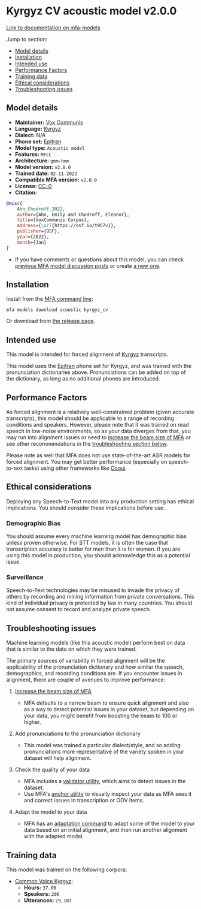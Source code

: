 
# Kyrgyz CV acoustic model v2.0.0

[Link to documentation on mfa-models](https://mfa-models.readthedocs.io/en/main/acoustic/kyrgyz_cv.html)

Jump to section:

- [Model details](#model-details)
- [Installation](#installation)
- [Intended use](#intended-use)
- [Performance Factors](#performance-factors)
- [Training data](#training-data)
- [Ethical considerations](#ethical-considerations)
- [Troubleshooting issues](#troubleshooting-issues)

## Model details

- **Maintainer:** [Vox Communis](https://osf.io/t957v/)
- **Language:** [Kyrgyz](https://en.wikipedia.org/wiki/Kyrgyz_language)
- **Dialect:** N/A
- **Phone set:** [Epitran](https://github.com/dmort27/epitran)
- **Model type:** `Acoustic model`
- **Features:** `MFCC`
- **Architecture:** `gmm-hmm`
- **Model version:** `v2.0.0`
- **Trained date:** `02-11-2022`
- **Compatible MFA version:** `v2.0.0`
- **License:** [CC-0](https://creativecommons.org/publicdomain/zero/1.0/)
- **Citation:**

```bibtex
@misc{
	Ahn_Chodroff_2022,
	author={Ahn, Emily and Chodroff, Eleanor},
	title={VoxCommunis Corpus},
	address={\url{https://osf.io/t957v}},
	publisher={OSF},
	year={2022},
	month={Jan}
}
```

- If you have comments or questions about this model, you can check [previous MFA model discussion posts](https://github.com/MontrealCorpusTools/mfa-models/discussions?discussions_q=Kyrgyz+CV+acoustic+model+v2.0.0) or create [a new one](https://github.com/MontrealCorpusTools/mfa-models/discussions/new).

## Installation

Install from the [MFA command line](https://montreal-forced-aligner.readthedocs.io/en/latest/user_guide/models/index.html):

```
mfa models download acoustic kyrgyz_cv
```

Or download from [the release page](https://github.com/MontrealCorpusTools/mfa-models/releases/tag/acoustic-kyrgyz_cv-v2.0.0).

## Intended use

This model is intended for forced alignment of [Kyrgyz](https://en.wikipedia.org/wiki/Kyrgyz_language) transcripts.

This model uses the [Epitran](https://github.com/dmort27/epitran) phone set for Kyrgyz, and was trained with the pronunciation dictionaries above.
Pronunciations can be added on top of the dictionary, as long as no additional phones are introduced.

## Performance Factors

As forced alignment is a relatively well-constrained problem (given accurate transcripts), this model should be applicable to a range of recording conditions and speakers.
However, please note that it was trained on read speech in low-noise environments, so as your data diverges from that,
you may run into alignment issues or need to [increase the beam size of MFA](https://montreal-forced-aligner.readthedocs.io/en/latest/user_guide/configuration/#configuring-specific-commands) or see other recommendations in the [troubleshooting section below](#troubleshooting-issues).

Please note as well that MFA does not use state-of-the-art ASR models for forced alignment.
You may get better performance (especially on speech-to-text tasks) using other frameworks like [Coqui](https://coqui.ai/).


## Ethical considerations

Deploying any Speech-to-Text model into any production setting has ethical implications. You should consider these implications before use.

### Demographic Bias

You should assume every machine learning model has demographic bias unless proven otherwise. For STT models, it is often the case that transcription accuracy is better for men than it is for women. If you are using this model in production, you should acknowledge this as a potential issue.

### Surveillance

Speech-to-Text technologies may be misused to invade the privacy of others by recording and mining information from private conversations. This kind of individual privacy is protected by law in many countries. You should not assume consent to record and analyze private speech.

## Troubleshooting issues

Machine learning models (like this acoustic model) perform best on data that is similar to the data on which they were trained.

The primary sources of variability in forced alignment will be the applicability of the pronunciation dictionary and how similar the speech,
demographics, and recording conditions are. If you encounter issues in alignment, there are couple of avenues to improve performance:

1. [Increase the beam size of MFA](https://montreal-forced-aligner.readthedocs.io/en/latest/user_guide/configuration/#configuring-specific-commands)

   * MFA defaults to a narrow beam to ensure quick alignment and also as a way to detect potential issues in your dataset, but depending on your data, you might benefit from boosting the beam to 100 or higher.

2. Add pronunciations to the pronunciation dictionary

   * This model was trained a particular dialect/style, and so adding pronunciations more representative of the variety spoken in your dataset will help alignment.

3. Check the quality of your data

   * MFA includes a [validator utility](https://montreal-forced-aligner.readthedocs.io/en/latest/user_guide/data_validation.html), which aims to detect issues in the dataset.
   * Use MFA's [anchor utility](https://montreal-forced-aligner.readthedocs.io/en/latest/user_guide/workflows/anchor.html) to visually inspect your data as MFA sees it and correct issues in transcription or OOV items.

4. Adapt the model to your data

   * MFA has an [adaptation command](https://montreal-forced-aligner.readthedocs.io/en/latest/user_guide/workflows/adapt_acoustic_model.html) to adapt some of the model to your data based on an initial alignment, and then run another alignment with the adapted model.

## Training data

This model was trained on the following corpora:



   * [Common Voice Kyrgyz](../../../../corpus/kyrgyz/common_voice_kyrgyz/7.0/README.md):
     * **Hours:** `37.00`
     * **Speakers:** `206`
     * **Utterances:** `29,107`
